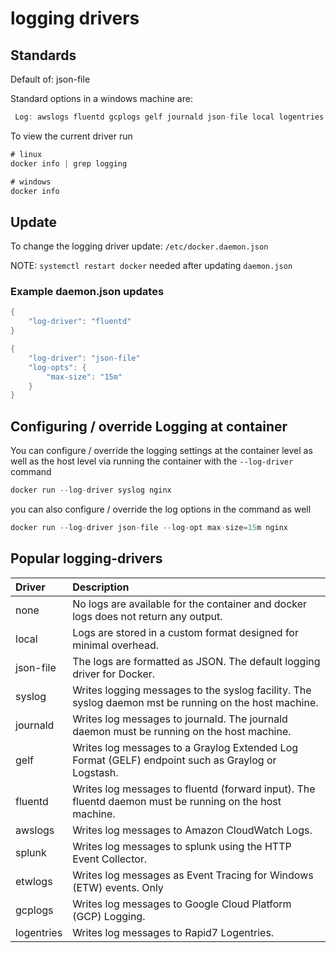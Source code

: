 # logging drivers

## Standards

Default of: json-file  

Standard options in a windows machine are:

``` c#
 Log: awslogs fluentd gcplogs gelf journald json-file local logentries splunk syslog
```

To view the current driver run

``` c#
# linux
docker info | grep logging

# windows
docker info

```

## Update

To change the logging driver update: `/etc/docker.daemon.json`  

NOTE: `systemctl restart docker` needed after updating `daemon.json`

### Example daemon.json updates

``` c#
{
    "log-driver": "fluentd"
}
```

``` c#
{
    "log-driver": "json-file"
    "log-opts": {
        "max-size": "15m"
    }
}
```

## Configuring / override Logging at container

You can configure / override the logging settings at the container level as well as the host level via running the container with the `--log-driver` command

``` c#
docker run --log-driver syslog nginx
```

you can also configure / override the log options in the command as well

``` c#
docker run --log-driver json-file --log-opt max-size=15m nginx
```


## Popular logging-drivers

| Driver | Description |
|:- |:- |
|none	|        No logs are available for the container and docker logs does not return any output. |
|local	     |   Logs are stored in a custom format designed for minimal overhead.|
|json-file	|The logs are formatted as JSON. The default logging driver for Docker.|
|syslog	     |   Writes logging messages to the syslog facility. The syslog daemon mst be running on the host machine.|
|journald	 |   Writes log messages to journald. The journald daemon must be running on the host machine.|
|gelf	     |   Writes log messages to a Graylog Extended Log Format (GELF) endpoint such as Graylog or Logstash.|
|fluentd	 |       Writes log messages to fluentd (forward input). The fluentd daemon must be running on the host machine. |
|awslogs	 |       Writes log messages to Amazon CloudWatch Logs.|
|splunk	     |   Writes log messages to splunk using the HTTP Event Collector. |
|etwlogs	 |       Writes log messages as Event Tracing for Windows (ETW) events. Only |available on Windows platforms. |
|gcplogs	 |       Writes log messages to Google Cloud Platform (GCP) Logging. |
|logentries |	    Writes log messages to Rapid7 Logentries.|

